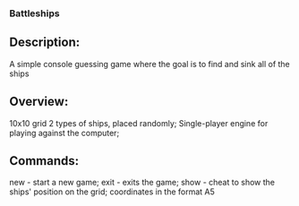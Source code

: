 ### Battleships


## Description: 
   
A simple console guessing game where the goal is to find and sink all of the ships


## Overview:

10x10 grid
2 types of ships, placed randomly;
Single-player engine for playing against the computer;


## Commands:

new - start a new game;
exit - exits the game;
show - cheat to show the ships' position on the grid;
coordinates in the format A5